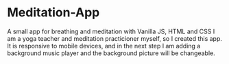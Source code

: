 # Meditation-App
A small app for breathing and meditation with Vanilla JS, HTML and CSS
I am a yoga teacher and meditation practicioner myself, so I created this app. It is responsive to mobile devices, and in the next step I am adding a background music player and the background picture will be changeable. 
